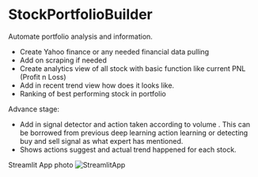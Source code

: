 # StockPortfolioBuilder
Automate portfolio analysis and information.
- Create Yahoo finance or any needed financial data pulling 
- Add on scraping if needed
- Create analytics view of all stock with basic function like current PNL (Profit n Loss)
- Add in recent trend view how does it looks like.
- Ranking of best performing stock in portfolio


Advance stage:
- Add in signal detector and action taken according to volume . This can be borrowed from previous deep learning action learning or detecting buy and sell signal as what expert has mentioned.
- Shows actions suggest and actual trend happened for each stock.


Streamlit App photo
![StreamlitApp](img/PortfolioStreamlitApp.pngg)